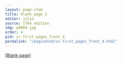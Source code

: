 ```yaml
---
layout: page-item
title: blank page 2
editor: julie
source: 1764 edition
img: p0004.jpg
order: 4
pid: sc-first_pages_front_4
permalink: "/paginated/sc-first_pages_front_4.html"
---
```



[[Blank page]]({{site.baseurl}}/images/{{page.img}})


